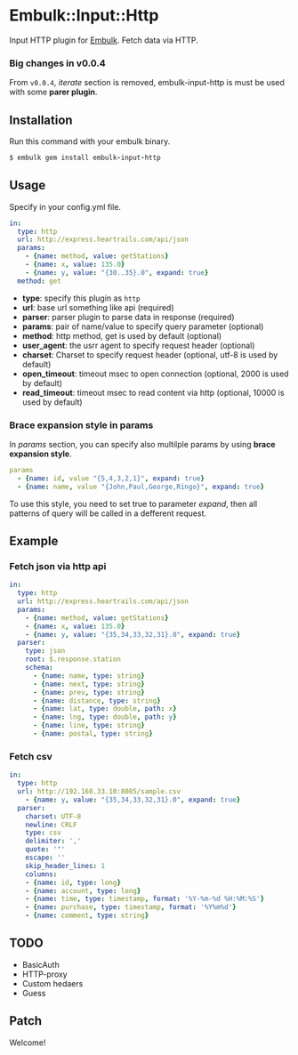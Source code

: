 # Embulk::Input::Http

Input HTTP plugin for [Embulk](https://github.com/embulk/embulk).
Fetch data via HTTP.


### Big changes in v0.0.4

From `v0.0.4`, *iterate* section is removed, embulk-input-http is must be used with some **parer plugin**.

## Installation

Run this command with your embulk binary.

```ruby
$ embulk gem install embulk-input-http
```

## Usage

Specify in your config.yml file.

```yaml
in:
  type: http
  url: http://express.heartrails.com/api/json
  params:
    - {name: method, value: getStations}
    - {name: x, value: 135.0}
    - {name: y, value: "{30..35}.0", expand: true}
  method: get
```

- **type**: specify this plugin as `http`
- **url**: base url something like api (required)
- **parser**: parser plugin to parse data in response (required)
- **params**: pair of name/value to specify query parameter (optional)
- **method**: http method, get is used by default (optional)
- **user_agent**: the usrr agent to specify request header (optional)
- **charset**: Charset to specify request header (optional, utf-8 is used by default)
- **open_timeout**: timeout msec to open connection (optional, 2000 is used by default)
- **read_timeout**: timeout msec to read content via http (optional, 10000 is used by default)


### Brace expansion style in params

In *params* section, you can specify also multilple params by using **brace expansion style**.

```yaml
params
  - {name: id, value "{5,4,3,2,1}", expand: true}
  - {name: name, value "{John,Paul,George,Ringo}", expand: true}
```

To use this style, you need to set true to parameter *expand*, then all patterns of query will be called in a defferent request.


## Example

### Fetch json via http api

```yaml
in:
  type: http
  url: http://express.heartrails.com/api/json
  params:
    - {name: method, value: getStations}
    - {name: x, value: 135.0}
    - {name: y, value: "{35,34,33,32,31}.0", expand: true}
  parser:
    type: json
    root: $.response.station
    schema:
      - {name: name, type: string}
      - {name: next, type: string}
      - {name: prev, type: string}
      - {name: distance, type: string}
      - {name: lat, type: double, path: x}
      - {name: lng, type: double, path: y}
      - {name: line, type: string}
      - {name: postal, type: string}
```

### Fetch csv

```yaml
in:
  type: http
  url: http://192.168.33.10:8085/sample.csv
    - {name: y, value: "{35,34,33,32,31}.0", expand: true}
  parser:
    charset: UTF-8
    newline: CRLF
    type: csv
    delimiter: ','
    quote: '"'
    escape: ''
    skip_header_lines: 1
    columns:
    - {name: id, type: long}
    - {name: account, type: long}
    - {name: time, type: timestamp, format: '%Y-%m-%d %H:%M:%S'}
    - {name: purchase, type: timestamp, format: '%Y%m%d'}
    - {name: comment, type: string}
```

## TODO
- BasicAuth
- HTTP-proxy
- Custom hedaers
- Guess

## Patch

Welcome!
